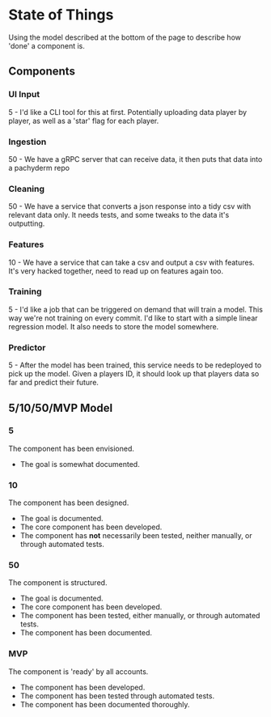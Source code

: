 # State of Things

Using the model described at the bottom of the page to describe how 'done' a component is.

## Components

### UI Input

5 - I'd like a CLI tool for this at first. Potentially uploading data player by player, as well as a 'star' flag for each player.

### Ingestion

50 - We have a gRPC server that can receive data, it then puts that data into a pachyderm repo

### Cleaning

50 - We have a service that converts a json response into a tidy csv with relevant data only. It needs tests, and some tweaks to the data it's outputting.

### Features

10 - We have a service that can take a csv and output a csv with features. It's very hacked together, need to read up on features again too.

### Training

5 - I'd like a job that can be triggered on demand that will train a model. This way we're not training on every commit. I'd like to start with a simple linear regression model. It also needs to store the model somewhere.

### Predictor

5 - After the model has been trained, this service needs to be redeployed to pick up the model. Given a players ID, it should look up that players data so far and predict their future.

## 5/10/50/MVP Model

### 5

The component has been envisioned.

- The goal is somewhat documented.

### 10

The component has been designed.

- The goal is documented.
- The core component has been developed.
- The component has **not** necessarily been tested, neither manually, or through automated tests.

### 50

The component is structured.

- The goal is documented.
- The core component has been developed.
- The component has been tested, either manually, or through automated tests.
- The component has been documented.

### MVP

The component is 'ready' by all accounts.

- The component has been developed.
- The component has been tested through automated tests.
- The component has been documented thoroughly.